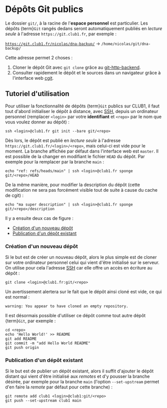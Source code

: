 Dépôts Git publics
==================

Le dossier `git/`, à la racine de l'**espace personnel** est particulier.
Les dépôts {term}`Git` rangés dedans seront automatiquement publiés en _lecture seule_
à l'adresse `https://git.club1.fr`, par exemple&nbsp;:

[`https://git.club1.fr/nicolas/dna-backup/`](https://git.club1.fr/nicolas/dna-backup/)
&rarr; `/home/nicolas/git/dna-backup/`

Cette adresse permet 2 choses&nbsp;:

1. Cloner le dépôt Git avec `git clone` grâce au
   [git-http-backend](https://git-scm.com/docs/git-http-backend).
2. Consulter rapidement le dépôt et le sources dans un navigateur grâce à
   l'interface web [cgit](https://git.zx2c4.com/cgit/about/).

Tutoriel d'utilisation
----------------------

Pour utiliser la fonctionnalité de dépôts {term}`Git` publics sur CLUB1, il faut tout
d'abord initialiser le dépôt à distance, avec [SSH](ssh.md), depuis un ordinateur personnel
(remplacer `<login>` par votre **identifiant** et `<repo>` par le nom que vous
voulez donner au dépôt)&nbsp;:

    ssh <login>@club1.fr git init --bare git/<repo>

Dès lors, le dépôt est publié en _lecture seule_ à l'adresse
`https://git.club1.fr/<login>/<repo>`, mais celui-ci est vide pour le
moment. La branche affichée par défaut dans l'interface web est `master`.
Il est possible de la changer en modifiant le fichier `HEAD` du dépôt.
Par exemple pour la remplacer par la branche `main`&nbsp;:

    echo "ref: refs/heads/main" | ssh <login>@club1.fr sponge git/<repo>/HEAD

De la même manière, pour modifier la description du dépôt (cette modification
ne sera pas forcément visible tout de suite à cause du cache de cgit)&nbsp;:

    echo "ma super description" | ssh <login>@club1.fr sponge git/<repo>/description

Il y a ensuite deux cas de figure&nbsp;:

- [Création d'un nouveau dépôt](#création-dun-nouveau-dépôt)
- [Publication d'un dépôt existant](#publication-dun-dépôt-existant)

### Création d'un nouveau dépôt

Si le but est de créer un nouveau dépôt, alors le plus simple est de cloner
sur votre ordinateur personnel celui qui vient d'être initialisé sur le serveur.
On utilise pour cela l'adresse [SSH](ssh.md) car elle offre un accès en écriture
au dépôt&nbsp;:

    git clone <login>@club1.fr:git/<repo>

Un avertissement alertera sur le fait que le dépôt ainsi cloné est vide, ce
qui est normal&nbsp;:

    warning: You appear to have cloned an empty repository.

Il est désormais possible d'utiliser ce dépôt comme tout autre dépôt {term}`Git`,
par exemple&nbsp;:

    cd <repo>
    echo 'Hello World!' >> README
    git add README
    git commit -m "add Hello World README"
    git push origin


### Publication d'un dépôt existant

Si le but est de publier un dépôt existant, alors il suffit d'ajouter le
dépôt distant qui vient d'être initialisé aux _remotes_ et d'y pousser la
branche désirée, par exemple pour la branche `main` (l'option `--set-upstream`
permet d'en faire la _remote_ par défaut pour cette branche)&nbsp;:

    git remote add club1 <login>@club1:git/<repo>
    git push --set-upstream club1 main
